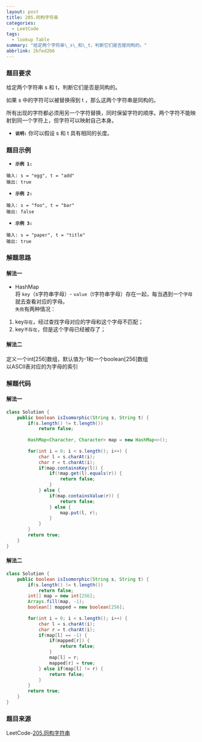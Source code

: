 ```yaml
---
layout: post
title: 205.同构字符串
categories:
  - LeetCode
tags:
  - lookup Table
summary: "给定两个字符串\_s\_和\_t，判断它们是否是同构的。"
abbrlink: 2bfed2b6
---
```


### 题目要求
给定两个字符串 s 和 t，判断它们是否是同构的。

如果 s 中的字符可以被替换得到 t ，那么这两个字符串是同构的。

所有出现的字符都必须用另一个字符替换，同时保留字符的顺序。两个字符不能映射到同一个字符上，但字符可以映射自己本身。


- **`说明:`**
你可以假设 s 和 t 具有相同的长度。

### 题目示例
- **`示例 1:`**
```
输入: s = "egg", t = "add"
输出: true
```

- **`示例 2:`**
```
输入: s = "foo", t = "bar"
输出: false
```

- **`示例 3:`**
```
输入: s = "paper", t = "title"
输出: true
```


### 解题思路
#### 解法一
- HashMap  
将 `key`（s字符串字母）- `value`（t字符串字母）存在一起，每当遇到一个`字母`就去查看对应的字母。   
`失败`有两种情况：  
1. key`存在`，经过查找字母对应的字母和这个字母不匹配； 
1. key`不存在`，但是这个字母已经被存了；

#### 解法二
定义一个int[256]数组，默认值为-1和一个boolean[256]数组  
以ASCII表对应的为字母的索引

### 解题代码
#### 解法一
```java
class Solution {
    public boolean isIsomorphic(String s, String t) {
        if(s.length() != t.length())
            return false;
        
        HashMap<Character, Character> map = new HashMap<>();
        
        for(int i = 0; i < s.length(); i++) {
            char l = s.charAt(i);
            char r = t.charAt(i);
            if(map.containsKey(l)) {
                if(!map.get(l).equals(r)) {
                    return false;
                }
            } else {
                if(map.containsValue(r)) {
                    return false;
                } else {
                    map.put(l, r);
                }
            }
        }
        return true;
    }
}
```

#### 解法二
```java
class Solution {
    public boolean isIsomorphic(String s, String t) {
        if(s.length() != t.length())
            return false;
        int[] map = new int[256];
        Arrays.fill(map, -1);
        boolean[] mapped = new boolean[256];
        
        for(int i = 0; i < s.length(); i++) {
            char l = s.charAt(i);
            char r = t.charAt(i);
            if(map[l] == -1) {
                if(mapped[r]) {
                    return false;
                }
                map[l] = r;
                mapped[r] = true;
            } else if(map[l] != r) {
                return false; 
            }
        }
        return true;
    }
}
```


### 题目来源
LeetCode-[205.同构字符串](https://leetcode-cn.com/problems/isomorphic-strings/)
